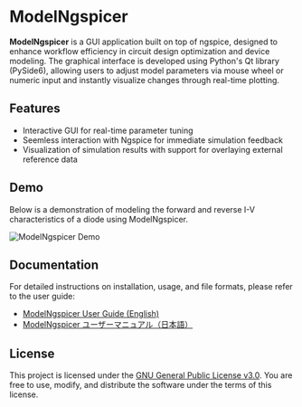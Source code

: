 # ModelNgspicer

**ModelNgspicer** is a GUI application built on top of ngspice, designed to enhance workflow efficiency in circuit design optimization and device modeling. The graphical interface is developed using Python's Qt library (PySide6), allowing users to adjust model parameters via mouse wheel or numeric input and instantly visualize changes through real-time plotting.

## Features

- Interactive GUI for real-time parameter tuning
- Seemless interaction with Ngspice for immediate simulation feedback
- Visualization of simulation results with support for overlaying external reference data

## Demo

Below is a demonstration of modeling the forward and reverse I-V characteristics of a diode using ModelNgspicer.

![ModelNgspicer Demo](https://cdn-ak.f.st-hatena.com/images/fotolife/n/neurois/20250808/20250808034038.gif)

## Documentation

For detailed instructions on installation, usage, and file formats, please refer to the user guide:

- [ModelNgspicer User Guide (English)](https://github.com/neurois3/ModelNgspicer/blob/main/docs/ModelNgspicer_User_Guide.pdf)  
- [ModelNgspicer ユーザーマニュアル（日本語）](https://github.com/neurois3/ModelNgspicer/blob/main/docs/ModelNgspicer_User_Guide_JP.pdf)

## License

This project is licensed under the [GNU General Public License v3.0](https://www.gnu.org/licenses/gpl-3.0.en.html). You are free to use, modify, and distribute the software under the terms of this license.
